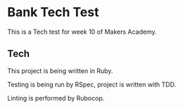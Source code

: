 # Bank Tech Test

This is a Tech test for week 10 of Makers Academy.

## Tech

This project is being written in Ruby. 

Testing is being run by RSpec, project is written with TDD.

Linting is performed by Rubocop.

